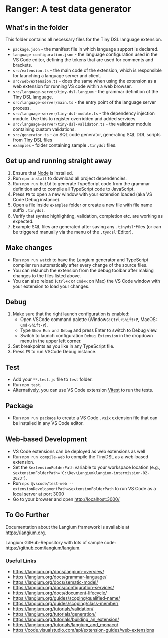 # Ranger: A test data generator

## What's in the folder

This folder contains all necessary files for the Tiny DSL language extension.

* `package.json` - the manifest file in which language support is declared.
* `language-configuration.json` - the language configuration used in the VS Code editor, defining the tokens that are used for comments and brackets.
* `src/extension.ts` - the main code of the extension, which is responsible for launching a language server and client.
* `src/web/extension.ts` - does the same when using the extension as a web extension for running VS code within a web browser.
* `src/language-server/tiny-dsl.langium` -  the grammar definition of the Tiny DSL language.
* `src/language-server/main.ts` - the entry point of the language server process.
* `src/language-server/tiny-dsl-module.ts` - the dependency injection module. Use this to register overridden and added services.
* `src/language-server/tiny-dsl-validator.ts` - the validator module containing custom validations.
* `src/generator.ts` - an SQL code generator, generating SQL DDL scripts from Tiny DSL files
* `examples` - folder containing sample `.tinydsl` files.

## Get up and running straight away

1. Ensure that [Node](https://nodejs.org/en/download/) is installed.
2. Run `npm install` to download all project dependencies.
3. Run `npm run build` to generate TypeScript code from the grammar definition and to compile all TypeScript code to JavaScript.
4. Press `F5` to open a new window with your extension loaded (aka VS Code Debug instance).
5. Open a file inside `examples` folder or create a new file with file name suffix `.tinydsl`.
6. Verify that syntax highlighting, validation, completion etc. are working as expected.
7. Example SQL files are generated after saving any `.tinydsl`-Files (or can be triggered manually via the menu of the `.tyndsl`-Editor).

## Make changes

* Run `npm run watch` to have the Langium generator and TypeScript compiler run automatically after every change of the source files.
* You can relaunch the extension from the debug toolbar after making changes to the files listed above.
* You can also reload (`Ctrl+R` or `Cmd+R` on Mac) the VS Code window with your extension to load your changes.

## Debug

1. Make sure that the right launch configuration is enabled:
   * Open VSCode command palette (Windows: `Ctrl+Shift+P`, MacOS: `Cmd-Shift-P`).
   * Type `Show Run and Debug` and press Enter to switch to Debug view.
   * Switch to launch configuration `Debug Extension` in the dropdown menu in the upper left corner.
2. Set breakpoints as you like in any TypeScript file.
3. Press `F5` to run VSCode Debug instance.

## Test

* Add your `**.test.js` file to `test` folder.
* Run `npm test`.
* Alternatively, you can use VS Code extension [Vitest](https://marketplace.visualstudio.com/items?itemName=ZixuanChen.vitest-explorer) to run the tests.

## Package

* Run `npm run package` to create a VS Code `.vsix` extension file that can be installed in any VS Code editor.

## Web-based Development

* VS Code extensions can be deployed as web extensions as well
* Run `npm run compile-web` to compile the TinyDSL as a web-based extension.
* Set the `$extensionFolderPath` variable to your workspace location (e.g., `$extensionFolderPath='C:\Dev\Langium\langium-intermission-02-2023'`).
* Run `npx @vscode/test-web --extensionDevelopmentPath=$extensionFolderPath` to run VS Code as a local server at port 3000
* Go to your browser and open <http://localhost:3000/>

## To Go Further

Documentation about the Langium framework is available at <https://langium.org>.

Langium GitHub-Repository with lots of sample code: <https://github.com/langium/langium>.

### Useful Links

* <https://langium.org/docs/langium-overview/>
* <https://langium.org/docs/grammar-language/>
* <https://langium.org/docs/sematic-model/>
* <https://langium.org/docs/configuration-services/>
* <https://langium.org/docs/document-lifecycle/>
* <https://langium.org/guides/scoping/qualified-name/>
* <https://langium.org/guides/scoping/class-member/>
* <https://langium.org/tutorials/validation/>
* <https://langium.org/tutorials/generation/>
* <https://langium.org/tutorials/building_an_extension/>
* <https://langium.org/tutorials/langium_and_monaco/>
* <https://code.visualstudio.com/api/extension-guides/web-extensions>

